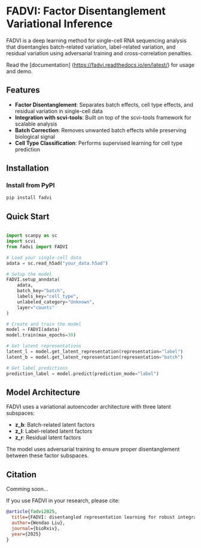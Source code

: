 # FADVI: Factor Disentanglement Variational Inference

FADVI is a deep learning method for single-cell RNA sequencing analysis that disentangles batch-related variation, label-related variation, and residual variation using adversarial training and cross-correlation penalties.

Read the [documentation] (https://fadvi.readthedocs.io/en/latest/) for usage and demo.

## Features

- **Factor Disentanglement**: Separates batch effects, cell type effects, and residual variation in single-cell data
- **Integration with scvi-tools**: Built on top of the scvi-tools framework for scalable analysis
- **Batch Correction**: Removes unwanted batch effects while preserving biological signal
- **Cell Type Classification**: Performs supervised learning for cell type prediction

## Installation

### Install from PyPI

```bash
pip install fadvi
```


## Quick Start

```python

import scanpy as sc
import scvi
from fadvi import FADVI

# Load your single-cell data
adata = sc.read_h5ad("your_data.h5ad")

# Setup the model
FADVI.setup_anndata(
    adata,
    batch_key="batch",
    labels_key="cell_type",
    unlabeled_category="Unknown",
    layer="counts"
)

# Create and train the model
model = FADVI(adata)
model.train(max_epochs=30)

# Get latent representations
latent_l = model.get_latent_representation(representation="label")
latent_b = model.get_latent_representation(representation="batch")

# Get label predictions
prediction_label = model.predict(prediction_mode="label")

```

## Model Architecture

FADVI uses a variational autoencoder architecture with three latent subspaces:

- **z_b**: Batch-related latent factors
- **z_l**: Label-related latent factors  
- **z_r**: Residual latent factors

The model uses adversarial training to ensure proper disentanglement between these factor subspaces.


## Citation

Comming soon...

If you use FADVI in your research, please cite:

```bibtex
@article{fadvi2025,
  title={FADVI: disentangled representation learning for robust integration of single-cell and spatial omics data},
  author={Wendao Liu},
  journal={bioRxiv},
  year={2025}
}
```
